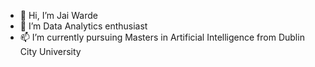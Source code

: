 - 👋 Hi, I’m Jai Warde
- 👀 I’m Data Analytics enthusiast
- 📫 I’m currently pursuing Masters in Artificial Intelligence from Dublin City University

<!---
jaiwarde/jaiwarde is a ✨ special ✨ repository because its `README.md` (this file) appears on your GitHub profile.
You can click the Preview link to take a look at your changes.
--->
